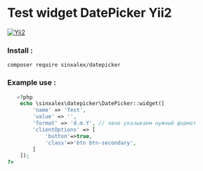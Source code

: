 # Test widget DatePicker  Yii2

[![Yii2](https://img.shields.io/badge/Yii-2.0.x-blue?logo=yii&style=flat-square)](https://www.yiiframework.com/)


### Install :
```git
composer require sinxalex/datepicker
```

### Example use :
```php
   <?php
    echo \sinxalex\datepicker\DatePicker::widget([
        'name' => 'Test',
        'value' => '',
        'format' => 'd.m.Y', // явно указываем нужный формат
        'clientOptions' => [
            'button'=>true,
            'class'=>'btn btn-secondary',
        ]
    ]);
?>
```

